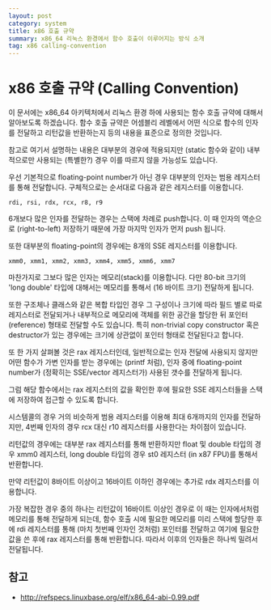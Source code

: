 ```yaml
---
layout: post
category: system
title: x86 호출 규약
summary: x86_64 리눅스 환경에서 함수 호출이 이루어지는 방식 소개
tag: x86 calling-convention
---
```


x86 호출 규약 (Calling Convention)
==================================

이 문서에는 x86_64 아키텍처에서 리눅스 환경 하에 사용되는
함수 호출 규약에 대해서 알아보도록 하겠습니다. 함수 호출 규약은
어셈블리 레벨에서 어떤 식으로 함수의 인자를 전달하고
리턴값을 반환하는지 등의 내용을 표준으로 정의한 것입니다.

참고로 여기서 설명하는 내용은 대부분의 경우에 적용되지만
(static 함수와 같이) 내부적으로만 사용되는 (특별한?) 경우
이를 따르지 않을 가능성도 있습니다.

우선 기본적으로 floating-point number가 아닌 경우
대부분의 인자는 범용 레지스터를 통해 전달합니다.
구체적으로는 순서대로 다음과 같은 레지스터를 이용합니다.

    rdi, rsi, rdx, rcx, r8, r9

6개보다 많은 인자를 전달하는 경우는 스택에 차례로 push합니다.
이 때 인자의 역순으로 (right-to-left) 저장하기 때문에
가장 마지막 인자가 먼저 push 됩니다.

또한 대부분의 floating-point의 경우에는 8개의 SSE 레지스터를 이용합니다.

    xmm0, xmm1, xmm2, xmm3, xmm4, xmm5, xmm6, xmm7

마찬가지로 그보다 많은 인자는 메모리(stack)를 이용합니다.
다만 80-bit 크기의 'long double' 타입에 대해서는
메모리를 통해서 (16 바이트 크기) 전달하게 됩니다.

또한 구조체나 클래스와 같은 복합 타입인 경우
그 구성이나 크기에 따라 필드 별로 따로 레지스터로 전달되거나
내부적으로 메모리에 객체를 위한 공간을 할당한 뒤 포인터(reference) 형태로
전달할 수도 있습니다. 특히 non-trivial copy constructor 혹은 destructor가
있는 경우에는 크기에 상관없이 포인터 형태로 전달된다고 합니다.

또 한 가지 살펴볼 것은 rax 레지스터인데, 일반적으로는 인자 전달에 사용되지 않지만
어떤 함수가 가변 인자를 받는 경우에는 (printf 처럼),
인자 중에 floating-point number가 (정확히는 SSE/vector 레지스터가)
사용된 갯수를 전달하게 됩니다.

그럼 해당 함수에서는 rax 레지스터의 값을 확인한 후에
필요한 SSE 레지스터들을 스택에 저장하여 접근할 수 있도록 합니다.

시스템콜의 경우 거의 비슷하게 범용 레지스터를 이용해
최대 6개까지의 인자를 전달하지만, 4번째 인자의 경우
rcx 대신 r10 레지스터를 사용한다는 차이점이 있습니다.

리턴값의 경우에는 대부분 rax 레지스터를 통해 반환하지만
float 및 double 타입의 경우 xmm0 레지스터, long double 타입의 경우
st0 레지스터 (in x87 FPU)를 통해서 반환합니다.

만약 리턴값이 8바이트 이상이고 16바이트 이하인 경우에는
추가로 rdx 레지스터를 이용합니다.

가장 복잡한 경우 중의 하나는 리턴값이 16바이트 이상인 경우로
이 때는 인자에서처럼 메모리를 통해 전달하게 되는데, 함수 호출 시에 필요한 메모리를
미리 스택에 할당한 후에 rdi 레지스터를 통해 (마치 첫번째 인자인 것처럼)
포인터를 전달하고 여기에 필요한 값을 쓴 후에 rax 레지스터를 통해 반환합니다.
따라서 이후의 인자들은 하나씩 밀려서 전달됩니다.

참고
----
* http://refspecs.linuxbase.org/elf/x86_64-abi-0.99.pdf

